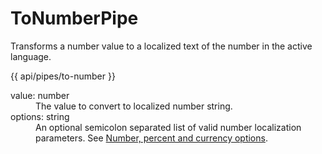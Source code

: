 <!-- ======================================================================
--- Search engine
title:          ToNumberPipe
keywords:       ToNumberPipe
description:    ToNumberPipe.
--- Menu system
order:          20
text:           ToNumberPipe
hidden:         false
umbel:          false
--- Page properties
id:             
document:       
layout:         layout-2-left
$-left:         #side-menu
searchable:     true
--- Side menu
side-menu-root:     /api
side-menu-header:   API
side-menu-top:      
side-menu-depth:    2
======================================================================= -->

# ToNumberPipe

Transforms a number value to a localized text of the number in the active language.

{{ api/pipes/to-number }}

<dl>
  <dt>value: number</dt>
  <dd>The value to convert to localized number string.</dd>
  <dt>options: string</dt>
  <dd>An optional semicolon separated list of valid number localization parameters.
    See <a href="/documentation/localization/options">Number, percent and currency options</a>.
  </dd>
</dl>

